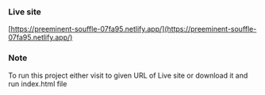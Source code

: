 ### Live site

[https://preeminent-souffle-07fa95.netlify.app/](https://preeminent-souffle-07fa95.netlify.app/)

### Note

To run this project either visit to given URL of Live site or download it and run index.html file